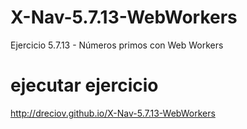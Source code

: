 # X-Nav-5.7.13-WebWorkers
Ejercicio 5.7.13 - Números primos con Web Workers

# ejecutar ejercicio

http://dreciov.github.io/X-Nav-5.7.13-WebWorkers
